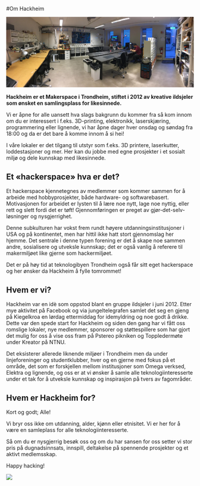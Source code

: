 #Om Hackheim

![](img/workshop.jpg)

__Hackheim er et Makerspace i Trondheim, stiftet i 2012 av kreative ildsjeler som ønsket en samlingsplass for likesinnede.__

Vi er åpne for alle uansett hva slags bakgrunn du kommer fra så kom innom om du er interessert i f.eks. 3D-printing, elektronikk, laserskjæring, programmering eller lignende, vi har åpne dager hver onsdag og søndag fra 18:00 og da er det bare å komme innom å si hei!

I våre lokaler er det tilgang til utstyr som f.eks. 3D printere, laserkutter, loddestasjoner og mer. Her kan du jobbe med egne prosjekter i et sosialt miljø og dele kunnskap med likesinnede.


## Et «hackerspace» hva er det?

Et hackerspace kjennetegnes av medlemmer som kommer sammen for å arbeide med hobbyprosjekter, både hardware- og softwarebasert. Motivasjonen for arbeidet er lysten til å lære noe nytt, lage noe nyttig, eller rett og slett fordi det er tøft! Gjennomføringen er preget av gjør-det-selv-løsninger og nysgjerrighet.

Denne subkulturen har vokst frem rundt høyere utdanningsinstitusjoner i USA og på kontinentet, men har hittil ikke hatt stort gjennomslag her hjemme. Det sentrale i denne typen forening er det å skape noe sammen andre, sosialisere og utveksle kunnskap; det er også vanlig å referere til makermiljøet like gjerne som hackermiljøet.

Det er på høy tid at teknologibyen Trondheim også får sitt eget hackerspace og her ønsker da Hackheim å fylle tomrommet!

## Hvem er vi?

Hackheim var en idè som oppstod blant en gruppe ildsjeler i juni 2012. Etter mye aktivitet på Facebook og via jungeltelegrafen samlet det seg en gjeng på Kiegelkroa en lørdag ettermiddag for idemyldring og noe godt å drikke. Dette var den spede start for Hackheim og siden den gang har vi fått oss romslige lokaler, nye medlemmer, sponsorer og støttespillere som har gjort det mulig for oss å vise oss fram på Pstereo pikniken og Toppledermøte under Kreator på NTNU.

Det eksisterer allerede liknende miljøer i Trondheim men da under linjeforeninger og studentklubber, hver og en gjerne med fokus på et område, det som er forskjellen mellom institusjoner som Omega verksed, Elektra og lignende, og oss er at vi ønsker å samle alle teknologiinteresserte under et tak for å utveksle kunnskap og inspirasjon på tvers av fagområder.

## Hvem er Hackheim for?

Kort og godt; Alle!

Vi bryr oss ikke om utdanning, alder, kjønn eller etnisitet. Vi er her for å være en samleplass for alle teknologiinteresserte.

Så om du er nysgjerrig besøk oss og om du har sansen for oss setter vi stor pris på dugnadsinnsats, innspill, deltakelse på spennende prosjekter og et aktivt medlemsskap.

Happy hacking!

![](img/laser.jpg)